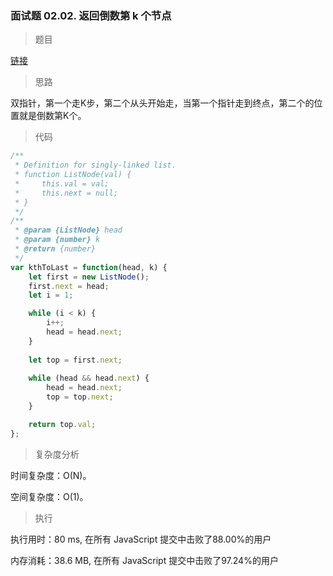 ### 面试题 02.02. 返回倒数第 k 个节点

> 题目

[链接](https://leetcode-cn.com/problems/kth-node-from-end-of-list-lcci/)

> 思路

双指针，第一个走K步，第二个从头开始走，当第一个指针走到终点，第二个的位置就是倒数第K个。

> 代码

```js
/**
 * Definition for singly-linked list.
 * function ListNode(val) {
 *     this.val = val;
 *     this.next = null;
 * }
 */
/**
 * @param {ListNode} head
 * @param {number} k
 * @return {number}
 */
var kthToLast = function(head, k) {
    let first = new ListNode();
    first.next = head;
    let i = 1;

    while (i < k) {
        i++;
        head = head.next;
    }
    
    let top = first.next;
    
    while (head && head.next) {
        head = head.next;
        top = top.next;
    }

    return top.val;
};
```

> 复杂度分析

时间复杂度：O(N)。

空间复杂度：O(1)。

> 执行

执行用时：80 ms, 在所有 JavaScript 提交中击败了88.00%的用户

内存消耗：38.6 MB, 在所有 JavaScript 提交中击败了97.24%的用户
